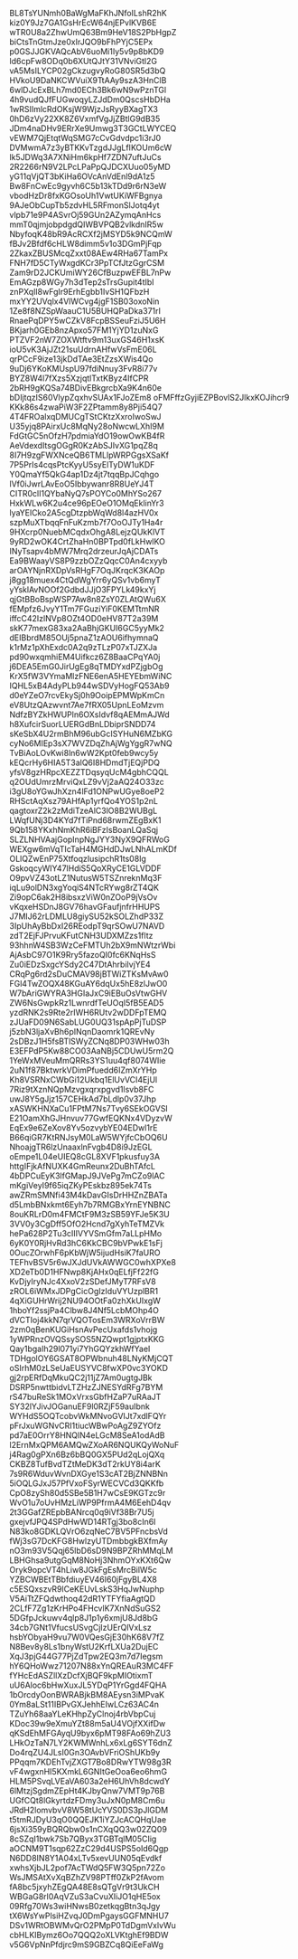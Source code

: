 BL8TsYUNmh0BaWgMaFKhJNfoILshR2hK
kiz0Y9Jz7GA1GsHrEcW64njEPvlKVB6E
wTR0U8a2ZhwUmQ63Bm9HeV18S2PbHgpZ
biCtsTnGtmJze0xIrJQO9bFhPYjC5EPx
p0GSJJGKVAQcAbV6uoMi1Iy5v9p8bKD9
ld6cpFw8ODq0b6XUtQJtY31VNviGtl2G
vA5MsILYCP02gCkzugvyRoG80SR5d3bQ
HVkoU9DaNKCWVuiX9TtAAy9szA3HnClB
6wlDJcExBLh7md0ECh3Bk6wN9wPznTGl
4h9vudQJfFUGwoqyLZJdDm0QscsHbDHa
1wRSIImlcRdOKsjW9WjzJsRyyBXagTX3
0hD6zVy22XK8Z6VxmfVgJjZBtlG9dB35
JDm4naDHv9ERrXe9Umwg3T3GCtLWYCEQ
vEWM7QjEtqtWqSMG7cCvGdvdpc1i3rJ0
DVMwmA7z3yBTKKvTzgdJJgLfIKOUm6cW
lk5JDWq3A7XNiHm6kpHf7ZDN7uftJuCs
2R2266rN9V2LPcLPaPpQJDCXUuo05yMD
yG11qVjQT3bKiHa6OVcAnVdEnl9dA1z5
Bw8FnCwEc9gyvh6C5b13kTDd9r6rN3eW
vbodHzDr8fxKGOsoUh1VwtUKiWFBgnya
9AJeObCupTb5zdvHL5RFmonSlJotq4yt
vlpb71e9P4ASvrOj59GUn2AZymqAnHcs
mmT0qjmjobpdgdQIWBVPQB2vlkdnIR5w
NbyfoqK48bR9AcRCXf2jMSYD5k9NCQmW
fBJv2Bfdf6cHLW8dimm5v1o3DGmPjFqp
2ZkaxZBUSMcqZxxt08AEw4RHa67TamPx
FNH7fD5CTyWxgdKCr3PpTCfJtzGgrCSM
Zam9rD2JCKUmiWY26CfBuzpwEFBL7nPw
EmAGzp8WGy7h3dTep2sTrsGupit4tIbI
znPXqlI8wFgIr9ErhEgbb1IvSH1QFbzH
mxYY2UVqlx4VlWCvg4jgF1SB03oxoNin
1Ze8f8NZSpWaauC1U5BUHQPaDka371rI
RnaePqDPY5wCZkV8FcpBSSeuFziJ5U6H
BKjarh0GEb8nzApxo57FM1YjYD1zuNxG
PTZVF2nW7ZOXWtftv9m13uxGS46H1xsK
ioU5vK3AjJZt21suUdrnAHfwVsFmE06L
qrPCcF9ize13jkDdTAe3EtZzsXWis4Qo
9uDj6YKoKMUspU97fdiNnuy3FvR8i77v
BYZ8W4l7fXzs5XzjqtlTxtKByz4IfCPR
2bRH9gKQSa74BDivEBkgrcbXa9K4n60e
bDIjtqzIS60VlypZqxhvSUAx1FJoZEm8
oFMFffzGyjiEZPBovlS2JlkxKOJihcr9
KKk86s4zwaPiW3F2ZPtamm8y8Pji54Q7
4T4FROalxqDMUCgTStCKtzXxroIwoSwJ
U35yjq8PAirxUc8MqNy28oNwcwLXhI9M
FdGtGC5nOfzH7pdmiaYdO19owOwKB4fR
AeVdexdItsgOGgR0KzAbSJIvXG1pqZ8q
8I7H9zgFWXNceQB6TMLlpWRPGgsXSaKf
7P5PrIs4cqsPtcKyyU5syElTyDW1uKDF
Y0QmaYf5QkG4ap1Dz4jt7tqqBpJCqhgo
lVf0iJwrLAvEoO5Ibbywanr8R8UeYJ4T
CITR0clI1QYbaNyQ7sPOYCo0MhYSo267
HxkWLw6K2u4ce96pEOeO1OMqEklinYr3
lyaYElCko2A5cgDtzpbWqWd8l4azHV0x
szpMuXTbqqFnFuKzmb7f7OoOJTy1Ha4r
9HXcrp0NuebMCqdxOhgA8LejzQUkKlVT
9yRD2wOK4CrtZhaHn0BPTpd0fLkHwlKO
INyTsapv4bMW7Mrq2drzeurJqAjCDATs
Ea9BWaayVS8P9zzbOZzQqcC0An4cxyyb
arOAYNjnRXDpVsRHgF7OqJKrqcK3KAOp
j8gg18muex4CtQdWgYrr6yQSv1vb6myT
yYsklAvNOOf2GdbdJJjO3FPYLk49kxYj
qjGtBBoBspWSP7Aw8n8ZsY0ZLAtQWu6X
fEMpfz6JvyY1Tm7FGuziYiF0KEMTtmNR
iffcC42IzlNVp8OZt4OD0eHV87T2a39M
skK77mexG83xa2AaBhjGKUI6GC5yyMk2
dEIBbrdM85OUj5pnaZ1zAOU6ifhymnaQ
k1rMz1pXhExdc0A2q9zTLzP07xTJZXJa
pd90wxqmhiEM4Uifkcz6Z8BaaCPqYA0j
j6DEA5EmG0JirUgEg8qTMDYxdPZjgbOg
KrX5fW3VYmaMlzFNE6enA5HEYEbmWiNC
IQHL5xB4AdyPLb944wSDVyHogFQ53Ab9
d0eYZeO7rcvEkySj0h9OoipEPMWpKmCn
eV8UtzQAzwvnt7Ae7fRX05UpnLEoMzvm
NdfzBYZkHWUPln6OXsIdvf8qAEMmAJWd
h8XufcirSuorLUERGdBnLDbiprSNDD74
sKeSbX4U2rmBhM96ubGcISYHuN6MZbKG
cyNo6MIEp3sX7WVZDqZhAjWgYggR7wNQ
TvBiAoLOvKwi8ln6wW2Kpt0feb9wcy5y
kEQcrHy6HIA5T3alQ6I8HDmdTjEQjPDQ
yfsV8gzHRpcXEZZTDqsyqUcM4gbhCQQL
q2OUdUmrzMrviQxLZ9vVj2aAQ24O33zc
i3gU8oYGwJhXzn4lFd1ONPwUGye8oeP2
RHSctAqXsz79AHfAp1yrfQo4YOS1p2nL
qagtoxrZ2k2zMdiTzeAlC3lO8B2WUBgL
LWqfUNj3D4KYd7fTiPnd68rwmZEgBxK1
9Qb158YKxhNmKhR6iBFzIsBoanLQaSqj
SLZLNHVAajGopInpNgJYY3NyX9QFRWoG
WEXgw6mVqTIcTaH4MGHdDJwLNhALmKDf
OLlQZwEnP75XtfoqzIusipchR1ts08Ig
GskoqcyWIY47lHdiS5QoXRyCE1GLVDDF
O9pvVZ43otLZ1NutusW5TSZnreknMq3F
iqLu9olDN3xgYoqiS4NTcRYwg8rZT4QK
Zi9opC6ak2H8ibsxzViW0nZOoP9jVsOv
vKqxeHSDnJ8GV76havGFaufjnfrHHUPS
J7MIJ62rLDMLU8giySU52kSOLZhdP33Z
3IpUhAyBbDxI26REodpT9qrSOwU7NAVD
zdT2EjFJPrvuKFutCNH3UDXMZzs1fltz
93hhnW4SB3WzCeFMTUh2bX9mNWtzrWbi
AjAsbC97O1K9Rry5fazoQI0fc6KNqHsS
Zu0iEDzSxgcYSdy2C47DtAhrbilvjYE4
CRqPg6rd2sDuCMAV98jBTWiZTKsMvAw0
FGl4TwZOQX48KGuAY6dqUx5hE8zlJwO0
W7bAriGWYRA3HGIaJxC9iEBuOsVtwGHV
ZW6NsGwpkRz1LwnrdfTeUOqI5fB5EAD5
yzdRNK2s9Rte2rIWH6RUtv2wDDFpTEMQ
zJUaFD09N6SabLUG0UQ31spApPjTuDSP
j5zbN3ljaXvBh6pINqnDaomrk1QREvNy
2sDBzJ1H5fsBTlSWyZCNq8DP03WHw03h
E3EFPdP5Kw88CO03AaNBj5CDUwU5rm2Q
1YeWxMVeuMmQRRs3YS1uu4qf8074WIie
2uN1f87BktwrkVDimPfuedd6IZmXrYHp
Kh8VSRNxCWbGi12Ukbq1ElUvVCI4EjUl
7Riz9tXznNQpMzvgxqrxpgvd1lsvb8FC
uwJ8Y5gJjz157CEHkAd7bLdlp0v37Jhp
xASWKHNXaCu1FPtM7Ns7Tvy6SEkOGVSI
E21OamXhGJHnvuv77GwfEQKNx4VDyzvW
EqEx9e6ZeXov8Yv5ozvybYE04EDwl1rE
B66qiGR7KtRNJsyM0LaW5WYjfcCbOQ6U
NhoajgTR6lzUnaaxlnFvgb4D8i9JzEGL
oEmpe1L04eUIEQ8cGL8XVF1pkusfuy3A
httgIFjkAfNUXK4GmReunx2DuBhTAfcL
4bDPCuEyK3lfGMapJ9JVePg7mCZo9lAC
mKgiVeyI9f65iqZKyPEskbz895ek74Ts
awZRmSMNfi43M4kDavGIsDrHHZnZBATa
d5LmbBNxkmt6Eyh7b7RMGBxYrnEYNBNC
8ouKRLrD0m4FMCtF9M3zSB59YFJe5K3U
3VV0y3CgDff5OfO2Hcnd7gXyhTeTMZVk
hePa628P2Tu3cIIIVYVSmGfm7aLLpHMo
6yK0Y0RjHvRd3hC6KkCBC9bVPwkE1sFj
0OucZOrwhF6pKbWjW5ijudHsiK7faURO
TEFhvBSV5r6wJXJdUVkAWWGC0whXPXe8
XD2eTb0D1HFNwp8KjAHx0qELfjFf22fG
KvDjyIryNJc4XxoV2zSDefJMyT7RFsV8
zROL6iWMxJDPgCicOgIzIduVYUzplBR1
4qXiGUHrWrij2NU94OOtFa0zhXkUIxgW
1hboYf2ssjPa4Clbw8J4Nf5LcbMOhp4O
dVCTIoj4kkN7qrVQOTosEm3WRXoVrrBW
2zm0qBenKUGiHsnAvPecUxafds1vhojg
1yWPRnzOVQSsySOS5NZQwpt1gjptxKKG
Qay1bgaIh29l071yi7YhGQYzkhWfYaeI
TDHgolOY6GSAT8OPWbnuh48LNyKMjCQT
oSIrhM0zLSeUaEUSYVC8fwXP0vc3YOKD
gj2rpERfDqMkuQC2j11jZ7Am0ugtgJBk
DSRP5nwttbidvLTZHzZJNESYdRFg7BYM
rS47buReSk1MOxVrxsGbfHZaP7uRAaJT
SY32lYJivJOGanuEF9l0RZjF59auIbnk
WYHdS5OQTcobvWkMNvoGVIJt7xdlFQYr
pFrJxuWGNvCRI1tiucWBwPoAgZ9ZYOfz
pd7aE0OrrY8HNQlN4eLGcM8SeA1odAdB
l2ErnMxQPM6AMQwZXoAR6NQUKQyWoNuF
j4Rag0gPXn6Bz6bBQ0GX5PUd2qLojQXq
CKBZ8TufBvdTZtMeDK3dT2rkUY8i4arK
7s9R6WduvWvnDXGye1S3cAT2BjZNNBNn
5iOQLGJxJ57PfVxoFSyrWECVCd3QKKfb
CpO8zySh80d5SBe5B1H7wCsE9KGTzc9r
WvO1u7oUvHMzLiWP9PfrmA4M6EehD4qv
2t3GGafZREpbBANrcq0q9iVf38Br7U5j
gxejvfJPQ4SPdHwWD14RTgj3bo8cIn6I
N83ko8GDKLQVrO6zqNeC7BV5PFncbsVd
fWj3sG7DcKFG8HwlzyUTDmbbgkBXfmAy
nO3m93V5Qqj65lbD6sD9N9BPZRhMMqLM
LBHGhsa9utgGqM8NoHj3NhmOYxKXt6Qw
Oryk9opcVT4hLiw8JGkFgEsMrcBilW5c
YZBCWBEtTBbfdiuyEV46I60jFgyBL4X8
c5ESQxszvR9lCeKEUvLskS3HqJwNuphp
V5AiTtZFQdwthoq42dR1YTFYfiaAgtQD
2CLfF7Zg1zKrHPo4FHcvlK7XnNdSuGS2
5DGfpJckuwv4qlp8J1p1y6xmjU8Jd8bG
34cb7GNt1VfucsUSvgCjIzUErQlVxLsz
hsbYObyaH9vu7W0VQesGjE30hK68V7fZ
N8Bev8y8Ls1bnyWstU2KrfLXUa2DujEC
XqJ3pjG44G77PjZdTpw2EQ3m7d7Iegsm
hY6QHoWwz71207N88xYnQREAuR3MC4FF
fYHcEdASZllXzDcfXjBQF9kpMIOtixmT
uU6Aloc6bHwXuxJL5YDqP1YrGgd4FQHA
1bOrcdyOonBWRABjkBM8AEysn3iMPvaK
0Ym8aLSt11IBPvGXJehhEIwLCz63AC4n
TZuYh68aaYLeKHhpZyClnoj4rbVbpCuj
KDoc39w9eXmuYZt88m5aU4VOjfXXifDw
qKSdEhMFGAyqU9byx6pMT98FAo69hZU3
LHkOzTaN7LY2KWMWnhLx6xLg6SYT6dnZ
Do4rqZU4JLsI0Gn3OAvbVFriOShUKb9y
PPqqm7KDEhTvjZXGT7Bo8DRwYTW98g3R
vF4wgxnHI5KXmkL6GNItGeOoa6eo6hmG
HLM5PSvqLVEaVA603a2eH6UhVh8dcwdY
6lMtzjSgdmZEpHt4KJbyQnw7VMT9p76B
UGfCQt8lGkyrtdzFDmy3uJxN0pM8Cm6u
JRdH2lomvbvV8W58tUcYVS0DS3pJlGDM
t5tmRJDyU3qO0QQEJK1iYZJcACQHqUae
6jsXi359yBQRQbw0s1nCXqQQ3w02ZQ09
8cSZqI1bwk7Sb7QByx3TGBTqlM05CIig
aOCNM9T1sqp62ZzC29d4USPS5oId6Qgp
N6DD8IN8Y1A04xLTv5xevUUN05qEvdkf
xwhsXjbJL2pof7AcTWdQ5FW3Q5pn72Zo
WsJMSAtXvXqBZhZV98PTff0ZkP2fAvom
fA8bc5jxyhZEgQA48E8sQTgVr9t3UkCH
WBGaG8rl0AqVZuS3aCvuXIiJO1qHE5ox
09Rfg70Ws3wiHNwsB0zetkqgBtn3qJgy
tX6WsYwPlsiHZvqJ0DmPgaysGGFMNHU7
DSv1WRtOBWMvQrO2PMpP0TdDgmVxlvWu
cbHLKIBymz6Oo7QQQ2oXLVKtghEf9BDW
v5G6VpNnPfdjrc9mS9GBZCq8QiEeFaWg
